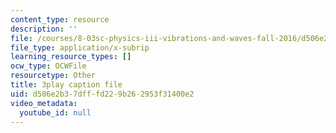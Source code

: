 ```yaml
---
content_type: resource
description: ''
file: /courses/8-03sc-physics-iii-vibrations-and-waves-fall-2016/d506e2b37dfffd229b262953f31400e2_FCFpaKcpuXQ.srt
file_type: application/x-subrip
learning_resource_types: []
ocw_type: OCWFile
resourcetype: Other
title: 3play caption file
uid: d506e2b3-7dff-fd22-9b26-2953f31400e2
video_metadata:
  youtube_id: null
---
```

